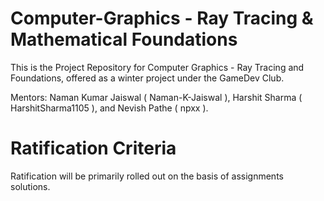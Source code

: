 # Computer-Graphics - Ray Tracing & Mathematical Foundations

This is the Project Repository for Computer Graphics - Ray Tracing and Foundations, offered as a winter project under the GameDev Club. 

Mentors: Naman Kumar Jaiswal ( Naman-K-Jaiswal ), Harshit Sharma ( HarshitSharma1105 ), and Nevish Pathe ( npxx ).

# Ratification Criteria

Ratification will be primarily rolled out on the basis of assignments solutions.
